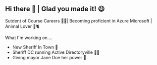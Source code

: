 ## Hi there 👋 | Glad you made it! 😃
Sutdent of Course Careers 👩‍🎓| 
Becoming proficient in Azure Microsoft | 
Animal Lover 🐶🐈<br>

What I'm working on....
- New Sheriff In Town 🚓
- Sheriff DC running Active Directoryville 🕵️‍♀️
- Giving mayor Jane Doe her power 📛



<!--
**gtookes1/gtookes1** is a ✨ _special_ ✨ repository because its `README.md` (this file) appears on your GitHub profile.

Here are some ideas to get you started:

- 🔭 I’m currently working on ...
- 🌱 I’m currently learning ...
- 👯 I’m looking to collaborate on ...
- 🤔 I’m looking for help with ...
- 💬 Ask me about ...
- 📫 How to reach me: ...
- 😄 Pronouns: ...
- ⚡ Fun fact: ...
-->
